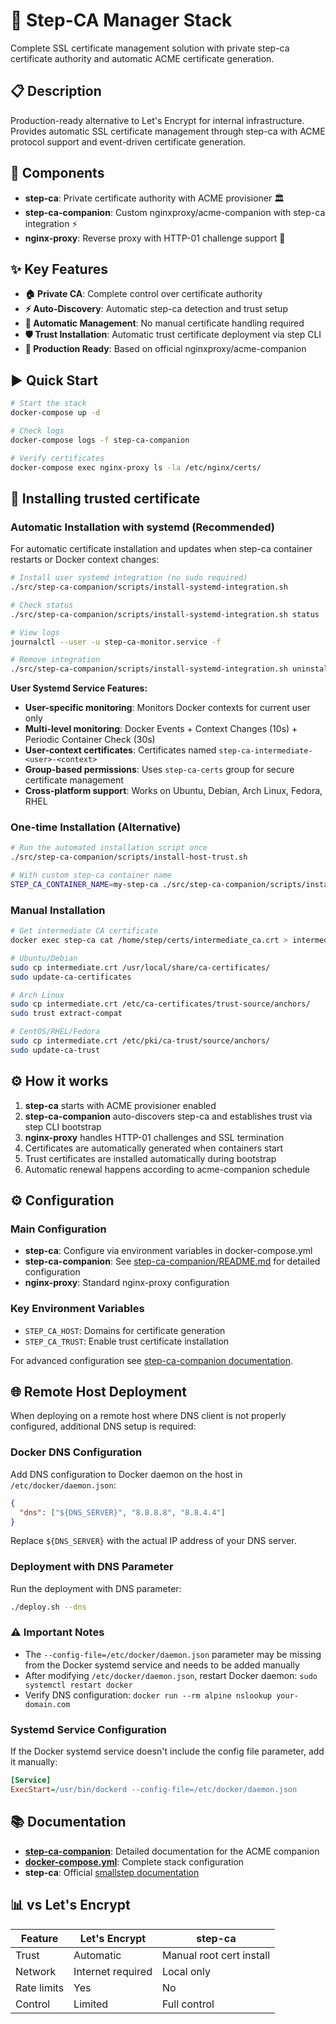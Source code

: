 # 🔐 Step-CA Manager Stack

Complete SSL certificate management solution with private step-ca certificate authority and automatic ACME certificate generation.

## 📋 Description

Production-ready alternative to Let's Encrypt for internal infrastructure. Provides automatic SSL certificate management through step-ca with ACME protocol support and event-driven certificate generation.

## 🧩 Components

- **step-ca**: Private certificate authority with ACME provisioner 🏛️
- **step-ca-companion**: Custom nginxproxy/acme-companion with step-ca integration ⚡
- **nginx-proxy**: Reverse proxy with HTTP-01 challenge support 🔄

## ✨ Key Features

- **🏠 Private CA**: Complete control over certificate authority
- **⚡ Auto-Discovery**: Automatic step-ca detection and trust setup
- **🔄 Automatic Management**: No manual certificate handling required
- **🛡️ Trust Installation**: Automatic trust certificate deployment via step CLI
- **🚀 Production Ready**: Based on official nginxproxy/acme-companion

## ▶️ Quick Start

```bash
# Start the stack
docker-compose up -d

# Check logs
docker-compose logs -f step-ca-companion

# Verify certificates
docker-compose exec nginx-proxy ls -la /etc/nginx/certs/
```

## 🔧 Installing trusted certificate

### Automatic Installation with systemd (Recommended)

For automatic certificate installation and updates when step-ca container restarts or Docker context changes:

```bash
# Install user systemd integration (no sudo required)
./src/step-ca-companion/scripts/install-systemd-integration.sh

# Check status
./src/step-ca-companion/scripts/install-systemd-integration.sh status

# View logs
journalctl --user -u step-ca-monitor.service -f

# Remove integration
./src/step-ca-companion/scripts/install-systemd-integration.sh uninstall
```

**User Systemd Service Features:**

- **User-specific monitoring**: Monitors Docker contexts for current user only
- **Multi-level monitoring**: Docker Events + Context Changes (10s) + Periodic Container Check (30s)
- **User-context certificates**: Certificates named `step-ca-intermediate-<user>-<context>`
- **Group-based permissions**: Uses `step-ca-certs` group for secure certificate management
- **Cross-platform support**: Works on Ubuntu, Debian, Arch Linux, Fedora, RHEL

### One-time Installation (Alternative)

```bash
# Run the automated installation script once
./src/step-ca-companion/scripts/install-host-trust.sh

# With custom step-ca container name
STEP_CA_CONTAINER_NAME=my-step-ca ./src/step-ca-companion/scripts/install-host-trust.sh
```

### Manual Installation

```bash
# Get intermediate CA certificate
docker exec step-ca cat /home/step/certs/intermediate_ca.crt > intermediate.crt

# Ubuntu/Debian
sudo cp intermediate.crt /usr/local/share/ca-certificates/
sudo update-ca-certificates

# Arch Linux
sudo cp intermediate.crt /etc/ca-certificates/trust-source/anchors/
sudo trust extract-compat

# CentOS/RHEL/Fedora
sudo cp intermediate.crt /etc/pki/ca-trust/source/anchors/
sudo update-ca-trust
```

## ⚙️ How it works

1. **step-ca** starts with ACME provisioner enabled
2. **step-ca-companion** auto-discovers step-ca and establishes trust via step CLI bootstrap
3. **nginx-proxy** handles HTTP-01 challenges and SSL termination
4. Certificates are automatically generated when containers start
5. Trust certificates are installed automatically during bootstrap
6. Automatic renewal happens according to acme-companion schedule

## ⚙️ Configuration

### Main Configuration

- **step-ca**: Configure via environment variables in docker-compose.yml
- **step-ca-companion**: See [step-ca-companion/README.md](src/step-ca-companion/README.md) for detailed configuration
- **nginx-proxy**: Standard nginx-proxy configuration

### Key Environment Variables

- `STEP_CA_HOST`: Domains for certificate generation
- `STEP_CA_TRUST`: Enable trust certificate installation

For advanced configuration see [step-ca-companion documentation](src/step-ca-companion/README.md).

## 🌐 Remote Host Deployment

When deploying on a remote host where DNS client is not properly configured, additional DNS setup is required:

### Docker DNS Configuration

Add DNS configuration to Docker daemon on the host in `/etc/docker/daemon.json`:

```json
{
  "dns": ["${DNS_SERVER}", "8.8.8.8", "8.8.4.4"]
}
```

Replace `${DNS_SERVER}` with the actual IP address of your DNS server.

### Deployment with DNS Parameter

Run the deployment with DNS parameter:

```bash
./deploy.sh --dns
```

### ⚠️ Important Notes

- The `--config-file=/etc/docker/daemon.json` parameter may be missing from the Docker systemd service and needs to be added manually
- After modifying `/etc/docker/daemon.json`, restart Docker daemon: `sudo systemctl restart docker`
- Verify DNS configuration: `docker run --rm alpine nslookup your-domain.com`

### Systemd Service Configuration

If the Docker systemd service doesn't include the config file parameter, add it manually:

```ini
[Service]
ExecStart=/usr/bin/dockerd --config-file=/etc/docker/daemon.json
```

## 📚 Documentation

- **[step-ca-companion](src/step-ca-companion/README.md)**: Detailed documentation for the ACME companion
- **[docker-compose.yml](docker-compose.yml)**: Complete stack configuration
- **step-ca**: Official [smallstep documentation](https://smallstep.com/docs/)

## 📊 vs Let's Encrypt

| Feature | Let's Encrypt | step-ca |
|---------|---------------|---------|
| Trust | Automatic | Manual root cert install |
| Network | Internet required | Local only |
| Rate limits | Yes | No |
| Control | Limited | Full control |
